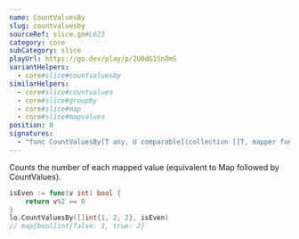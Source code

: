 ```yaml
---
name: CountValuesBy
slug: countvaluesby
sourceRef: slice.go#L623
category: core
subCategory: slice
playUrl: https://go.dev/play/p/2U0dG1SnOmS
variantHelpers:
  - core#slice#countvaluesby
similarHelpers:
  - core#slice#countvalues
  - core#slice#groupby
  - core#slice#map
  - core#slice#mapvalues
position: 0
signatures:
  - "func CountValuesBy[T any, U comparable](collection []T, mapper func(item T) U) map[U]int"
---
```


Counts the number of each mapped value (equivalent to Map followed by CountValues).

```go
isEven := func(v int) bool {
    return v%2 == 0
}
lo.CountValuesBy([]int{1, 2, 2}, isEven)
// map[bool]int{false: 1, true: 2}
```


